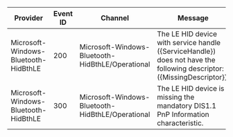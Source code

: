 Provider                              |  Event ID  |  Channel                                           |  Message
--------------------------------------|------------|----------------------------------------------------|------------------------------------------------------------------------------------------------------------------------
Microsoft-Windows-Bluetooth-HidBthLE  |  200       |  Microsoft-Windows-Bluetooth-HidBthLE/Operational  |  The LE HID device with service handle ({ServiceHandle}) does not have the following descriptor: ({MissingDescriptor}).
Microsoft-Windows-Bluetooth-HidBthLE  |  300       |  Microsoft-Windows-Bluetooth-HidBthLE/Operational  |  The LE HID device is missing the mandatory DIS1.1 PnP Information characteristic.